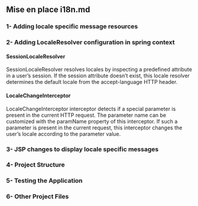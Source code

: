 ## Mise en place i18n.md

### 1- Adding locale specific message resources

### 2- Adding LocaleResolver configuration in spring context

#### SessionLocaleResolver
SessionLocaleResolver resolves locales by inspecting a predefined attribute in a user’s session. 
If the session attribute doesn’t exist, this locale resolver determines the default locale from the accept-language HTTP header.

#### LocaleChangeInterceptor 
LocaleChangeInterceptor interceptor detects if a special parameter is present in the current HTTP request. 
The parameter name can be customized with the paramName property of this interceptor. 
If such a parameter is present in the current request, this interceptor changes the user’s locale according to the parameter value.

### 3- JSP changes to display locale specific messages

### 4- Project Structure

### 5- Testing the Application

### 6- Other Project Files